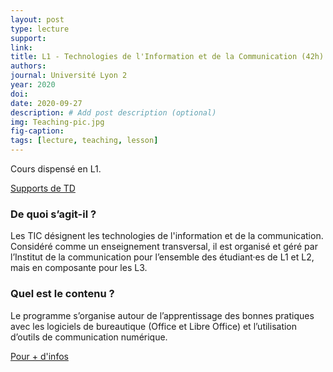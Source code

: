 ```yaml
---
layout: post
type: lecture
support: 
link: 
title: L1 - Technologies de l'Information et de la Communication (42h)
authors: 
journal: Université Lyon 2
year: 2020
doi: 
date: 2020-09-27
description: # Add post description (optional)
img: Teaching-pic.jpg
fig-caption: 
tags: [lecture, teaching, lesson]
---
```


Cours dispensé en L1.

<a href="/assets/img/articles/Cours/TIC">Supports de TD</a>

### De quoi s’agit-il ?
Les TIC désignent les technologies de l'information et de la communication.
Considéré comme un enseignement transversal, il est organisé et géré par l’Institut
de la communication pour l’ensemble des étudiant·es de L1 et L2, mais en
composante pour les L3.
### Quel est le contenu ?
Le programme s’organise autour de l’apprentissage des bonnes pratiques avec les
logiciels de bureautique (Office et Libre Office) et l’utilisation d’outils de
communication numérique.

<a href="https://www.univ-lyon2.fr/enseignement-des-tic-bonnes-pratiques">Pour + d'infos</a>